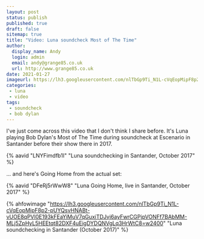 ```yaml
---
layout: post
status: publish
published: true
draft: false
sitemap: true
title: "Video: Luna soundcheck Most of The Time"
author:
  display_name: Andy
  login: admin
  email: andy@grange85.co.uk
  url: http://www.grange85.co.uk
date: 2021-01-27
imageurl: https://lh3.googleusercontent.com/nlTbGp9Ti_N1L-cVqEopMipF8p2-pUYQsvHNABt-vUOE8qPVl0E193kFEaYiMuV7qGuxiTDJvj6ayFwrCGPjpVONFf7BAbMM-MLj5ZpHyL5HEEtqt82DXF4uEigDYDQNVgLq3HrWtC8=w2400
categories:
 - luna
 - video
tags:
 - soundcheck
 - bob dylan
---
```


I've just come across this video that I don't think I share before. It's Luna playing Bob Dylan's Most of The Time during soundcheck at Escenario in Santander before their show there in 2017.

{% aavid "LNYFimdfb1I" "Luna soundchecking in Santander, October 2017" %}

... and here's Going Home from the actual set:

{% aavid "DFeRj5rWwW8" "Luna Going Home, live in Santander, October 2017" %}


{% ahfowimage "https://lh3.googleusercontent.com/nlTbGp9Ti_N1L-cVqEopMipF8p2-pUYQsvHNABt-vUOE8qPVl0E193kFEaYiMuV7qGuxiTDJvj6ayFwrCGPjpVONFf7BAbMM-MLj5ZpHyL5HEEtqt82DXF4uEigDYDQNVgLq3HrWtC8=w2400" "Luna soundchecking in Santander (October 2017)" %}